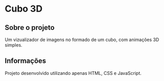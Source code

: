 # Cubo 3D

## Sobre o projeto
Um vizualizador de imagens no formado de um cubo, com animações 3D simples.

## Informações
Projeto desenvolvido utilizando apenas HTML, CSS e JavaScript.